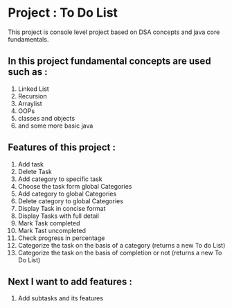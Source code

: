 # Project : To Do List

This project is console level project based on DSA concepts and java core fundamentals.

## In this project fundamental concepts are used such as :
  1. Linked List
  2. Recursion
  3. Arraylist
  4. OOPs
  5. classes and objects
  6. and some more basic java

## Features of this project :
  1. Add task
  2. Delete Task
  3. Add category to specific task
  4. Choose the task form global Categories
  5. Add category to global Categories
  6. Delete category to global Categories
  7. Display Task in concise format
  8. Display Tasks with full detail
  9. Mark Task completed
  10. Mark Tast uncompleted
  11. Check progress in percentage
  12. Categorize the task on the basis of a category (returns a new To do List)
  13. Categorize the task on the basis of completion or not (returns a new To Do List)

## Next I want to add features : 
  1. Add subtasks and its features
